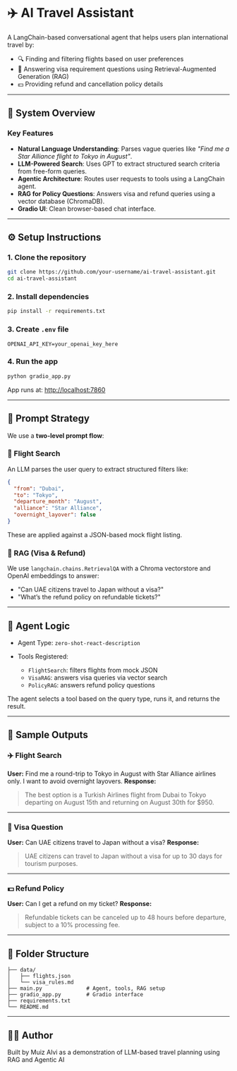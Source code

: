 
# ✈️ AI Travel Assistant

A LangChain-based conversational agent that helps users plan international travel by:

- 🔍 Finding and filtering flights based on user preferences
- 🛂 Answering visa requirement questions using Retrieval-Augmented Generation (RAG)
- 💵 Providing refund and cancellation policy details

---

## 📁 System Overview

### Key Features
- **Natural Language Understanding**: Parses vague queries like _"Find me a Star Alliance flight to Tokyo in August"_.
- **LLM-Powered Search**: Uses GPT to extract structured search criteria from free-form queries.
- **Agentic Architecture**: Routes user requests to tools using a LangChain agent.
- **RAG for Policy Questions**: Answers visa and refund queries using a vector database (ChromaDB).
- **Gradio UI**: Clean browser-based chat interface.

---

## ⚙️ Setup Instructions

### 1. Clone the repository
```bash
git clone https://github.com/your-username/ai-travel-assistant.git
cd ai-travel-assistant
````

### 2. Install dependencies

```bash
pip install -r requirements.txt
```

### 3. Create `.env` file

```env
OPENAI_API_KEY=your_openai_key_here
```

### 4. Run the app

```bash
python gradio_app.py
```

App runs at: [http://localhost:7860](http://localhost:7860)

---

## 🧠 Prompt Strategy

We use a **two-level prompt flow**:

### 🔸 Flight Search

An LLM parses the user query to extract structured filters like:

```json
{
  "from": "Dubai",
  "to": "Tokyo",
  "departure_month": "August",
  "alliance": "Star Alliance",
  "overnight_layover": false
}
```

These are applied against a JSON-based mock flight listing.

### 🔸 RAG (Visa & Refund)

We use `langchain.chains.RetrievalQA` with a Chroma vectorstore and OpenAI embeddings to answer:

* "Can UAE citizens travel to Japan without a visa?"
* "What’s the refund policy on refundable tickets?"

---

## 🧩 Agent Logic

* Agent Type: `zero-shot-react-description`
* Tools Registered:

  * `FlightSearch`: filters flights from mock JSON
  * `VisaRAG`: answers visa queries via vector search
  * `PolicyRAG`: answers refund policy questions

The agent selects a tool based on the query type, runs it, and returns the result.

---

## 🧪 Sample Outputs

### ✈️ Flight Search

**User:** Find me a round-trip to Tokyo in August with Star Alliance airlines only. I want to avoid overnight layovers.
**Response:**

> The best option is a Turkish Airlines flight from Dubai to Tokyo departing on August 15th and returning on August 30th for \$950.

---

### 🛂 Visa Question

**User:** Can UAE citizens travel to Japan without a visa?
**Response:**

> UAE citizens can travel to Japan without a visa for up to 30 days for tourism purposes.

---

### 💵 Refund Policy

**User:** Can I get a refund on my ticket?
**Response:**

> Refundable tickets can be canceled up to 48 hours before departure, subject to a 10% processing fee.

---

## 🔧 Folder Structure

```
├── data/
│   ├── flights.json
│   └── visa_rules.md
├── main.py              # Agent, tools, RAG setup
├── gradio_app.py        # Gradio interface
├── requirements.txt
└── README.md
```

---

## 🧑‍💻 Author

Built by Muiz Alvi as a demonstration of LLM-based travel planning using RAG and Agentic AI